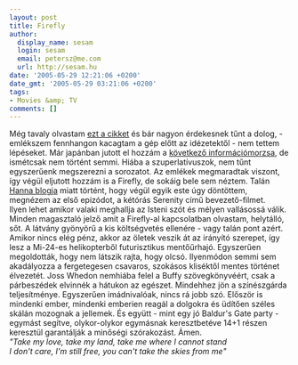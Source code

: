 ```yaml
---
layout: post
title: Firefly
author:
  display_name: sesam
  login: sesam
  email: petersz@me.com
  url: http://sesam.hu
date: '2005-05-29 12:21:06 +0200'
date_gmt: '2005-05-29 03:21:06 +0200'
tags:
- Movies &amp; TV
comments: []
---
```


Még tavaly olvastam [ezt a cikket](http://www.rpg.hu/iras/mutat.php?id=3417) és bár nagyon érdekesnek tűnt a dolog, - emlékszem fennhangon kacagtam a gép előtt az idézetektől - nem tettem lépéseket. Már japánban jutott el hozzám a [következő információmorzsa](http://www.rpg.hu/iras/mutat.php?id=3692), de ismétcsak nem történt semmi. Hiába a szuperlatívuszok, nem tűnt egyszerűenk megszerezni a sorozatot. Az emlékek megmaradtak viszont, így végül eljutott hozzám is a Firefly, de sokáig bele sem néztem. Talán [Hanna blogja](http://cannibalgame.blogspot.com) miatt történt, hogy végül egyik este úgy döntöttem, megnézem az első epizódot, a kétórás Serenity című bevezető-filmet.  
Ilyen lehet amikor valaki meghallja az Isteni szót és mélyen vallásossá válik. Minden magasztaló jelző amit a Firefly-al kapcsolatban olvastam, helytálló, sőt. A látvány gyönyörű a kis költségvetés ellenére - vagy talán pont azért. Amikor nincs elég pénz, akkor az öletek veszik át az irányító szerepet, így lesz a Mi-24-es helikopterből futurisztikus mentőűrhajó. Egyszerűen megoldották, hogy nem látszik rajta, hogy olcsó. Ilyenmódon semmi sem akadályozza a fergetegesen csavaros, szokásos kliséktől mentes történet élvezetét. Joss Whedon nemhiába felel a Buffy szövegkönyvéért, csak a párbeszédek elvinnék a hátukon az egészet. Mindehhez jön a színészgárda teljesítménye. Egyszerűen imádnivalóak, nincs rá jobb szó. Először is mindenki ember, mindenki emberien reagál a dolgokra és üdítően széles skálán mozognak a jellemek. És együtt - mint egy jó Baldur's Gate party - egymást segítve, olykor-olykor egymásnak keresztbetéve 14+1 részen keresztül garantálják a minőségi szórakozást. Ámen.  
_"Take my love, take my land, take me where I cannot stand  
I don't care, I'm still free, you can't take the skies from me"_
